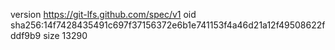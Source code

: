 version https://git-lfs.github.com/spec/v1
oid sha256:14f7428435491c697f37156372e6b1e741153f4a46d21a12f49508622fddf9b9
size 13290
